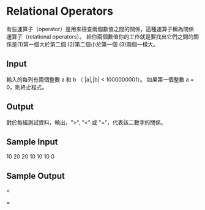 # Relational Operators
有些運算子（operator）是用來檢查兩個數值之間的關係，這種運算子稱為關係運算子（relational operators）。 給你兩個數值你的工作就是要找出它們之間的關係是(1)第一個大於第二個 (2)第二個小於第一個 (3)兩個一樣大。
## Input
輸入的每列有兩個整數 a 和 b （ |a|,|b| < 1000000001）。
如果第一個整數 a = 0，則終止程式。
## Output
對於每組測試資料，輸出，">", "<" 或 "="，代表該二數字的關係。
## Sample Input
10 20
20 10
10 10
0
## Sample Output
<
>
=


